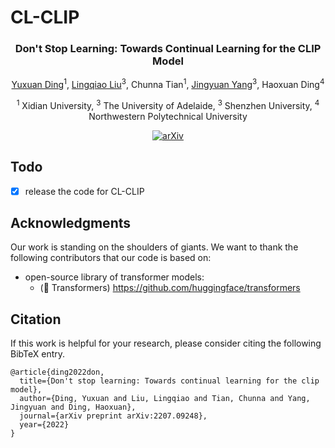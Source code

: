 # CL-CLIP


<div align="center">
<h3>Don't Stop Learning: Towards Continual Learning for the CLIP Model</h3>

[Yuxuan Ding](https://yxding95.github.io/)<sup>1</sup>, [Lingqiao Liu](https://scholar.google.com.au/citations?user=Y2xu62UAAAAJ&hl=en&oi=ao)<sup>3</sup>, Chunna Tian<sup>1</sup>, [Jingyuan Yang](https://jingyuanyy.github.io/)<sup>3</sup>, Haoxuan Ding<sup>4</sup>

<sup>1</sup> Xidian University, <sup>3</sup> The University of Adelaide, <sup>3</sup> Shenzhen University, <sup>4</sup> Northwestern Polytechnical University

[![arXiv](https://img.shields.io/badge/arXiv-<2207.09248>-<COLOR>.svg)](https://arxiv.org/abs/2207.09248)

</div>

## Todo

- [x] release the code for CL-CLIP

## Acknowledgments

Our work is standing on the shoulders of giants. We want to thank the following contributors that our code is based on:

- open-source library of transformer models:
  - (🤗 Transformers) https://github.com/huggingface/transformers


## Citation

If this work is helpful for your research, please consider citing the following BibTeX entry.

```
@article{ding2022don,
  title={Don't stop learning: Towards continual learning for the clip model},
  author={Ding, Yuxuan and Liu, Lingqiao and Tian, Chunna and Yang, Jingyuan and Ding, Haoxuan},
  journal={arXiv preprint arXiv:2207.09248},
  year={2022}
}
```

